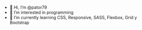 - 👋 Hi, I’m @pator79
- 👀 I’m interested in programming
- 🌱 I’m currently learning CSS, Responsive, SASS, Flexbox, Grid y Bootstrap

<!---
pator79/pator79 is a ✨ special ✨ repository because its `README.md` (this file) appears on your GitHub profile.
You can click the Preview link to take a look at your changes.
--->
